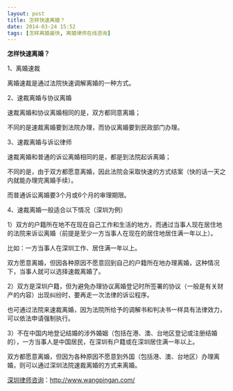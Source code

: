 ```yaml
---
layout: post
title: 怎样快速离婚？
date: 2014-03-24 15:52
tags: [怎样离婚最快, 离婚律师在线咨询]
---
```

<strong>怎样快速离婚？</strong>

1、离婚速裁

离婚速裁是通过法院快速调解离婚的一种方式。

2、速裁离婚与协议离婚

速裁离婚和协议离婚相同的是，双方都同意离婚；

不同的是速裁离婚要到法院办理，而协议离婚要到民政部门办理。

3、速裁离婚与诉讼律师

速裁离婚和普通的诉讼离婚相同的是，都是到法院起诉离婚；

不同的是，由于双方都愿意离婚，因此法院会采取快速的方式结案（快的话一天之内就能办理完离婚手续）。

而普通诉讼离婚要3个月或6个月的审理期限。

4、速裁离婚一般适合以下情况（深圳为例）

1）双方的户籍所在地不在现在自己工作和生活的地方，而通过当事人现在居住地的法院来诉讼离婚（前提是至少一方当事人在现在的居住地居住满一年以上）。

比如：一方当事人在深圳工作、居住满一年以上。

双方愿意离婚，但因各种原因不愿意回到自己的户籍所在地办理离婚，这种情况下，当事人就可以选择速裁离婚了。

2）双方是深圳户籍，但为避免办理协议离婚登记时所签署的协议（一般是有关财产的内容）出现纠纷时，要再走一次法律的诉讼程序。

也可通过法院来速裁离婚，因为法院所给予的调解书和判决书一样具有法律效力，可以依法申请强制执行。

3）不在中国内地登记结婚的涉外婚姻（包括在港、澳、台地区登记或注册结婚的），一方当事人是中国居民，在深圳有户籍或在深圳居住满一年以上。

双方都愿意离婚，但因为各种原因不愿意到外国（包括港、澳、台地区）办理离婚，则可以通过深圳法院速裁离婚的方式来离婚。

<a href="http://www.wangpingan.com/">深圳律师咨询</a>：<a href="http://www.wangpingan.com/">http://www.wangpingan.com/</a>


